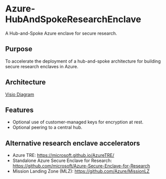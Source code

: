# Azure-HubAndSpokeResearchEnclave

A Hub-and-Spoke Azure enclave for secure research.

## Purpose

To accelerate the deployment of a hub-and-spoke architecture for building secure research enclaves in Azure.

## Architecture

[Visio Diagram](/docs/architecture/Research%20Enclave%20Hub%20and%20Spoke%20diagrams.vsdx)

## Features

- Optional use of customer-managed keys for encryption at rest.
- Optional peering to a central hub.

## Alternative research enclave accelerators

- Azure TRE: <https://microsoft.github.io/AzureTRE/>
- Standalone Azure Secure Enclave for Research: <https://github.com/microsoft/Azure-Secure-Enclave-for-Research>
- Mission Landing Zone (MLZ): <https://github.com/Azure/MissionLZ>
